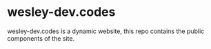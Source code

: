 # wesley-dev.codes
wesley-dev.codes is a dynamic website, this repo contains the public components of the site.
